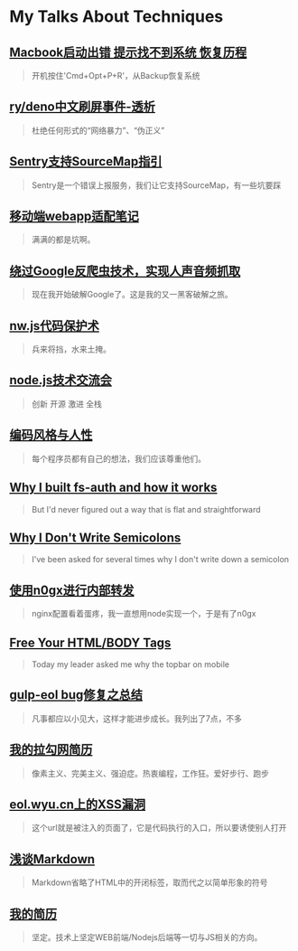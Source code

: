 # My Talks About Techniques

## [Macbook启动出错 提示找不到系统 恢复历程](2018/06/macbook-recovery/)

> 开机按住'Cmd+Opt+P+R'，从Backup恢复系统

## [ry/deno中文刷屏事件-透析](2018/06/ry-deno-scandal/)

> 杜绝任何形式的“网络暴力”、“伪正义”

## [Sentry支持SourceMap指引](2017/07/sentry-sourcemap-guide.md)

> Sentry是一个错误上报服务，我们让它支持SourceMap，有一些坑要踩

## [移动端webapp适配笔记](2017/06/mobile-webapp-issues.md)

> 满满的都是坑啊。

## [绕过Google反爬虫技术，实现人声音频抓取](2017/03/hack-google-translate/)

> 现在我开始破解Google了。这是我的又一黑客破解之旅。

## [nw.js代码保护术](2016/01/nwjs-code-protection/)

> 兵来将挡，水来土掩。

## [node.js技术交流会](2015/08/nodejs-talk/)

> 创新 开源 激进 全栈

## [编码风格与人性](2015/08/coding-style.md)

> 每个程序员都有自己的想法，我们应该尊重他们。

## [Why I built fs-auth and how it works](2015/01/fs-auth.md)

> But I'd never figured out a way that is flat and straightforward

## [Why I Don't Write Semicolons](2015/01/why-no-semicolon.md)

> I've been asked for several times why I don't write down a semicolon

## [使用n0gx进行内部转发](2015/01/use-n0gx.md)

> nginx配置看着蛋疼，我一直想用node实现一个，于是有了n0gx

## [Free Your HTML/BODY Tags](2014/10/free-your-html-body-tags.md)

> Today my leader asked me why the topbar on mobile

## [gulp-eol bug修复之总结](2014/09/gulp-eol-bug.md)

> 凡事都应以小见大，这样才能进步成长。我列出了7点，不多

## [我的拉勾网简历](2014/08/lagou-resume.md)

> 像素主义、完美主义、强迫症。热衷编程，工作狂。爱好步行、跑步

## [eol.wyu.cn上的XSS漏洞](2014/06/eol-wyu-cn-xss.md)

> 这个url就是被注入的页面了，它是代码执行的入口，所以要诱使别人打开

## [浅谈Markdown](2014/05/markdown-talk.md)

> Markdown省略了HTML中的开闭标签，取而代之以简单形象的符号

## [我的简历](2014/05/my-resume.md)

> 坚定。技术上坚定WEB前端/Nodejs后端等一切与JS相关的方向。
